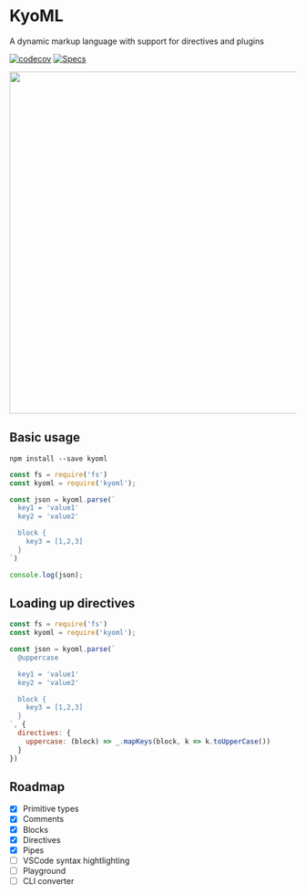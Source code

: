 # KyoML

A dynamic markup language with support for directives and plugins

[![codecov](https://codecov.io/gh/kyoml/kyoml/branch/main/graph/badge.svg?token=MLZAZ3W7BK)](https://codecov.io/gh/kyoml/kyoml)
[![Specs](https://github.com/kyoml/kyoml/actions/workflows/specs.yml/badge.svg)](https://github.com/kyoml/kyoml/actions/workflows/specs.yml)

<img src="https://github.com/kyoml/kyoml/blob/main/resources/preview_carbon.png?raw=true" width="600">

## Basic usage

`npm install --save kyoml`

```javascript
const fs = require('fs')
const kyoml = require('kyoml');

const json = kyoml.parse(`
  key1 = 'value1'
  key2 = 'value2'

  block {
    key3 = [1,2,3]
  }
`)

console.log(json);
```

## Loading up directives

```javascript
const fs = require('fs')
const kyoml = require('kyoml');

const json = kyoml.parse(`
  @uppercase

  key1 = 'value1'
  key2 = 'value2'

  block {
    key3 = [1,2,3]
  }
`, {
  directives: {
    uppercase: (block) => _.mapKeys(block, k => k.toUpperCase())
  }
})
```

## Roadmap

- [x] Primitive types
- [x] Comments
- [x] Blocks
- [x] Directives
- [x] Pipes
- [ ] VSCode syntax hightlighting
- [ ] Playground
- [ ] CLI converter
